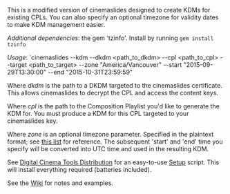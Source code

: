 This is a modified version of cinemaslides designed to create KDMs for existing CPLs. You can also specify an optional timezone for validity dates to make KDM management easier.

_Additional dependencies_: the gem 'tzinfo'. Install by running `gem install tzinfo`

_Usage_:
`cinemaslides --kdm --dkdm <path_to_dkdm> --cpl <path_to_cpl> --target <path_to_target> --zone "America/Vancouver" --start "2015-09-29T13:30:00" --end "2015-10-31T23:59:59"

Where _dkdm_ is the path to a DKDM targeted to the cinemaslides certificate. This allows cinemaslides to decrypt the CPL and access the content keys.

Where _cpl_ is the path to the Composition Playlist you'd like to generate the KDM for. You must produce a KDM for this CPL targeted to your cinemaslides key.

Where _zone_ is an optional timezone parameter. Specified in the plaintext format; see [this list](https://en.wikipedia.org/wiki/List_of_tz_database_time_zones) for reference.  The subsequent 'start' and 'end' time you specify will be converted into UTC time and used in the resulting KDM.

See [Digital Cinema Tools Distribution](https://github.com/wolfgangw/digital_cinema_tools_distribution/wiki) for an easy-to-use [Setup](https://github.com/wolfgangw/digital_cinema_tools_distribution/wiki/Setup) script. This will install everything required (batteries included).

See the [Wiki](https://github.com/wolfgangw/digital_cinema_tools/wiki) for notes and examples.

